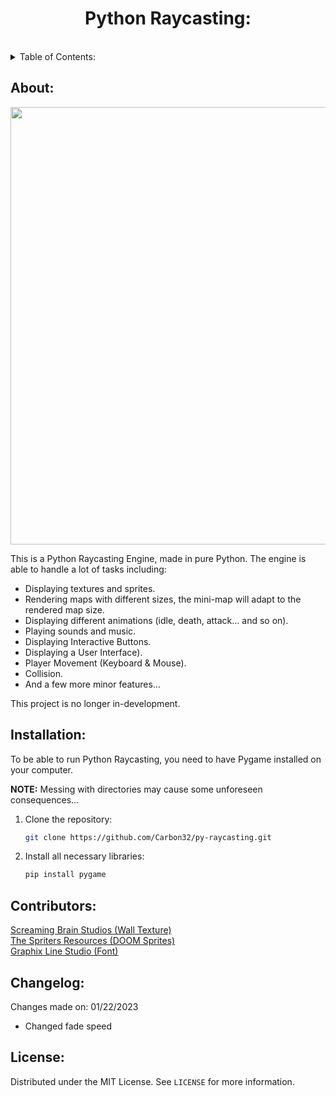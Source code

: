 <h1 align="center">Python Raycasting:</h1><br>

<details>
  <summary>Table of Contents: </summary>
  <ol>
    <li>
      <a href="#about">About</a>
      <ul>
      </ul>
    </li>
    <li>
      <a href="#installation">Installation</a>
      <ul>
      </ul>
    </li>
    <li><a href="#contributors">Contributors</a></li>
    <li><a href="#changelog">Changelog</a></li>
    <li><a href="#license">License</a></li>
  </ol>
</details>


## About:

<img src = "https://i.imgur.com/xr0xQkf.png" width = 900 height = 700>

This is a Python Raycasting Engine, made in pure Python. The engine is able to handle a lot of tasks including: 

* Displaying textures and sprites.
* Rendering maps with different sizes, the mini-map will adapt to the rendered map size.
* Displaying different animations (idle, death, attack...
and so on).
* Playing sounds and music.
* Displaying Interactive Buttons.
* Displaying a User Interface).
* Player Movement (Keyboard & Mouse).
* Collision.
* And a few more minor features...

This project is no longer in-development.

## Installation:

To be able to run Python Raycasting, you need to have Pygame installed on your computer.

<b>NOTE:</b> Messing with directories may cause some unforeseen consequences...

1. Clone the repository: 

   ```sh
   git clone https://github.com/Carbon32/py-raycasting.git
   ```
2. Install all necessary libraries:

    ```sh
    pip install pygame
    ```

## Contributors:

<a href="https://screamingbrainstudios.itch.io/tiny-texture-pack-2">Screaming Brain Studios (Wall Texture)</a><br>
<a href="https://www.spriters-resource.com/fullview/4111/">The Spriters Resources (DOOM Sprites)</a><br>
<a href="https://www.dafont.com/happy-4.font">Graphix Line Studio (Font)</a><br>

## Changelog:

Changes made on: 01/22/2023

* Changed fade speed

## License:

Distributed under the MIT License. See `LICENSE` for more information.

